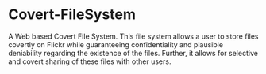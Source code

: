 # Covert-FileSystem
A Web based Covert File System. This file system allows a user to store files covertly on Flickr while guaranteeing confidentiality and plausible deniability regarding the existence of the files. Further, it allows for selective and covert sharing of these files with other users.
